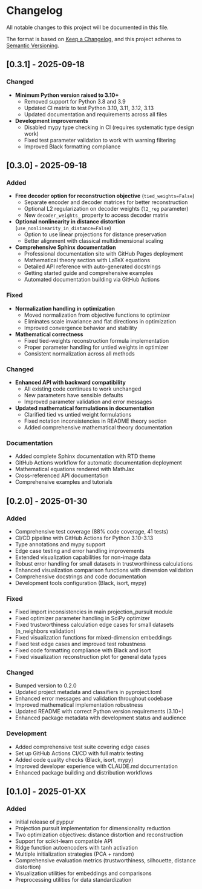 # Changelog

All notable changes to this project will be documented in this file.

The format is based on [Keep a Changelog](https://keepachangelog.com/en/1.0.0/),
and this project adheres to [Semantic Versioning](https://semver.org/spec/v2.0.0.html).

## [0.3.1] - 2025-09-18

### Changed
- **Minimum Python version raised to 3.10+**
  - Removed support for Python 3.8 and 3.9
  - Updated CI matrix to test Python 3.10, 3.11, 3.12, 3.13
  - Updated documentation and requirements across all files
- **Development improvements**
  - Disabled mypy type checking in CI (requires systematic type design work)
  - Fixed test parameter validation to work with warning filtering
  - Improved Black formatting compliance

## [0.3.0] - 2025-09-18

### Added
- **Free decoder option for reconstruction objective** (`tied_weights=False`)
  - Separate encoder and decoder matrices for better reconstruction
  - Optional L2 regularization on decoder weights (`l2_reg` parameter)
  - New `decoder_weights_` property to access decoder matrix
- **Optional nonlinearity in distance distortion** (`use_nonlinearity_in_distance=False`)
  - Option to use linear projections for distance preservation
  - Better alignment with classical multidimensional scaling
- **Comprehensive Sphinx documentation**
  - Professional documentation site with GitHub Pages deployment
  - Mathematical theory section with LaTeX equations
  - Detailed API reference with auto-generated docstrings
  - Getting started guide and comprehensive examples
  - Automated documentation building via GitHub Actions

### Fixed
- **Normalization handling in optimization**
  - Moved normalization from objective functions to optimizer
  - Eliminates scale invariance and flat directions in optimization
  - Improved convergence behavior and stability
- **Mathematical correctness**
  - Fixed tied-weights reconstruction formula implementation
  - Proper parameter handling for untied weights in optimizer
  - Consistent normalization across all methods

### Changed
- **Enhanced API with backward compatibility**
  - All existing code continues to work unchanged
  - New parameters have sensible defaults
  - Improved parameter validation and error messages
- **Updated mathematical formulations in documentation**
  - Clarified tied vs untied weight formulations
  - Fixed notation inconsistencies in README theory section
  - Added comprehensive mathematical theory documentation

### Documentation
- Added complete Sphinx documentation with RTD theme
- GitHub Actions workflow for automatic documentation deployment
- Mathematical equations rendered with MathJax
- Cross-referenced API documentation
- Comprehensive examples and tutorials

## [0.2.0] - 2025-01-30

### Added
- Comprehensive test coverage (88% code coverage, 41 tests)
- CI/CD pipeline with GitHub Actions for Python 3.10-3.13
- Type annotations and mypy support
- Edge case testing and error handling improvements
- Extended visualization capabilities for non-image data
- Robust error handling for small datasets in trustworthiness calculations
- Enhanced visualization comparison functions with dimension validation
- Comprehensive docstrings and code documentation
- Development tools configuration (Black, isort, mypy)

### Fixed
- Fixed import inconsistencies in main projection_pursuit module  
- Fixed optimizer parameter handling in SciPy optimizer
- Fixed trustworthiness calculation edge cases for small datasets (n_neighbors validation)
- Fixed visualization functions for mixed-dimension embeddings
- Fixed test edge cases and improved test robustness
- Fixed code formatting compliance with Black and isort
- Fixed visualization reconstruction plot for general data types

### Changed
- Bumped version to 0.2.0
- Updated project metadata and classifiers in pyproject.toml
- Enhanced error messages and validation throughout codebase
- Improved mathematical implementation robustness
- Updated README with correct Python version requirements (3.10+)
- Enhanced package metadata with development status and audience

### Development
- Added comprehensive test suite covering edge cases
- Set up GitHub Actions CI/CD with full matrix testing
- Added code quality checks (Black, isort, mypy) 
- Improved developer experience with CLAUDE.md documentation
- Enhanced package building and distribution workflows

## [0.1.0] - 2025-01-XX

### Added
- Initial release of pyppur
- Projection pursuit implementation for dimensionality reduction
- Two optimization objectives: distance distortion and reconstruction
- Support for scikit-learn compatible API
- Ridge function autoencoders with tanh activation
- Multiple initialization strategies (PCA + random)
- Comprehensive evaluation metrics (trustworthiness, silhouette, distance distortion)
- Visualization utilities for embeddings and comparisons
- Preprocessing utilities for data standardization